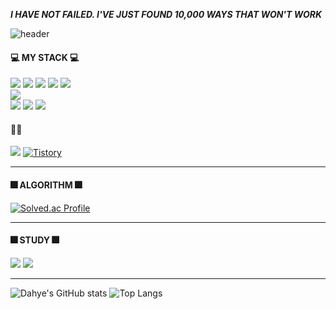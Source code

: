 
  ***I HAVE NOT FAILED. I'VE JUST FOUND 10,000 WAYS THAT WON'T WORK***
  
  ![header](https://capsule-render.vercel.app/api?type=waving&color=auto&height=300&section=header&text=DAHYE-CHOI&fontSize=90)
  
<div>
  <h4>💻 MY STACK 💻</h4>
 <img src="https://img.shields.io/badge/Java-f19800?style=flat-square&logo=OpenJDK&logoColor=white"/>
 <img src="https://img.shields.io/badge/Spring-75b336?style=flat-square&logo=Spring&logoColor=white"/>
 <img src="https://img.shields.io/badge/Springboot-75b336?style=flat-square&logo=Springboot&logoColor=white"/>
 <img src="https://img.shields.io/badge/SpringSecurity-429300?style=flat-square&logo=Springsecurity&logoColor=white"/>
 <img src="https://img.shields.io/badge/MySQL-20688f?style=flat-square&logo=Mysql&logoColor=white"/><br>
 <img src="https://img.shields.io/badge/Gradle-02303A?style=flat-square&logo=Gradle&logoColor=white"/><br>
 <img src="https://img.shields.io/badge/Jira-3d81f7?style=flat-square&logo=Jirasoftware&logoColor=white"/>
 <img src="https://img.shields.io/badge/GitLab-d23f1f?style=flat-square&logo=Gitlab&logoColor=white"/>
 <img src="https://img.shields.io/badge/GitHub-000000?style=flat-square&logo=Github&logoColor=white"/>
</div>


<div>
  <h4>💬💬</h4>
  <a href="https://midi-latency-f31.notion.site/Portfolio-75783496e88e4ef999649f415db00fee" target="_blank"><img src="https://img.shields.io/badge/Notion-black.svg?&style=for-the-badge&logo=Notion&logoColor=white"></a>
  <a href = "https://tech-04.tistory.com//"> <img alt="Tistory" src ="https://img.shields.io/badge/Tistory-white.svg?&style=for-the-badge"/></a>
</div>


***
<h4>🎆 ALGORITHM 🎆</h4>
  
[![Solved.ac Profile](http://mazassumnida.wtf/api/v2/generate_badge?boj=dhc0404)](https://solved.ac/dhc0404/)

***

<h4>🎆 STUDY 🎆</h4>
<img src="https://img.shields.io/badge/Jenkins-D24939?style=flat-square&logo=Jenkins&logoColor=white"/>
<img src="https://img.shields.io/badge/React-61DAFB?style=flat-square&logo=React&logoColor=white"/>

***


  ![Dahye's GitHub stats](https://github-readme-stats.vercel.app/api?username=choidahye99&show_icons=true&theme=tokyonight)
  ![Top Langs](https://github-readme-stats.vercel.app/api/top-langs/?username=choidahye99&langs_count=10&layout=compact)


<!--
**choidahye99/choidahye99** is a ✨ _special_ ✨ repository because its `README.md` (this file) appears on your GitHub profile.

Here are some ideas to get you started:

- 🔭 I’m currently working on ...
- 🌱 I’m currently learning ...
- 👯 I’m looking to collaborate on ...
- 🤔 I’m looking for help with ...
- 💬 Ask me about ...
- 📫 How to reach me: ...
- 😄 Pronouns: ...
- ⚡ Fun fact: ...
-->

